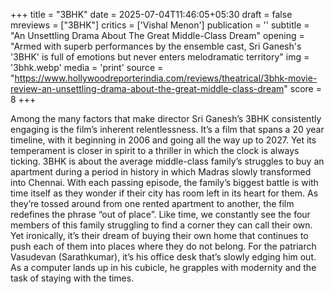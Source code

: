+++
title = "3BHK"
date = 2025-07-04T11:46:05+05:30
draft = false
mreviews = ["3BHK"]
critics = ['Vishal Menon']
publication = ''
subtitle = "An Unsettling Drama About The Great Middle-Class Dream"
opening = "Armed with superb performances by the ensemble cast, Sri Ganesh's '3BHK' is full of emotions but never enters melodramatic territory"
img = '3bhk.webp'
media = 'print'
source = "https://www.hollywoodreporterindia.com/reviews/theatrical/3bhk-movie-review-an-unsettling-drama-about-the-great-middle-class-dream"
score = 8
+++

Among the many factors that make director Sri Ganesh’s 3BHK consistently engaging is the film’s inherent relentlessness. It’s a film that spans a 20 year timeline, with it beginning in 2006 and going all the way up to 2027. Yet its temperament is closer in spirit to a thriller in which the clock is always ticking. 3BHK is about the average middle-class family’s struggles to buy an apartment during a period in history in which Madras slowly transformed into Chennai. With each passing episode, the family’s biggest battle is with time itself as they wonder if their city has room left in its heart for them. As they’re tossed around from one rented apartment to another, the film redefines the phrase “out of place”. Like time, we constantly see the four members of this family struggling to find a corner they can call their own. Yet ironically, it’s their dream of buying their own home that continues to push each of them into places where they do not belong. For the patriarch Vasudevan (Sarathkumar), it’s his office desk that’s slowly edging him out. As a computer lands up in his cubicle, he grapples with modernity and the task of staying with the times.

